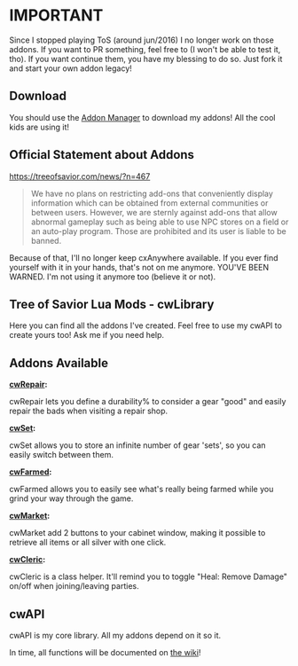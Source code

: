 # IMPORTANT #
Since I stopped playing ToS (around jun/2016) I no longer work on those addons. If you want to PR something, feel free to (I won't be able to test it, tho). If you want continue them, you have my blessing to do so. Just fork it and start your own addon legacy!

## Download ##

You should use the [Addon Manager](https://github.com/Excrulon/Tree-of-Savior-Addon-Manager/releases/latest) to download my addons! All the cool kids are using it!

## Official Statement about Addons

https://treeofsavior.com/news/?n=467
> We have no plans on restricting add-ons that conveniently display information which can be obtained from external communities or between users.
> However, we are sternly against add-ons that allow abnormal gameplay such as being able to use NPC stores on a field or an auto-play program. Those are prohibited and its user is liable to be banned.

Because of that, I'll no longer keep cxAnywhere available. If you ever find yourself with it in your hands, that's not on me anymore. YOU'VE BEEN WARNED. I'm not using it anymore too (believe it or not).

## Tree of Savior Lua Mods - cwLibrary ##

Here you can find all the addons I've created. Feel free to use my cwAPI to create yours too! Ask me if you need help.

## Addons Available

<b>[cwRepair](https://github.com/fiote/ToS-Addons/wiki/cwRepair):</b>

cwRepair lets you define a durability% to consider a gear "good" and easily repair the bads when visiting a repair shop.

<b>[cwSet](https://github.com/fiote/ToS-Addons/wiki/cwSet):</b>

cwSet allows you to store an infinite number of gear 'sets', so you can easily switch between them.

<b>[cwFarmed](https://github.com/fiote/ToS-Addons/wiki/cwFarmed):</b>

cwFarmed allows you to easily see what's really being farmed while you grind your way through the game.

<b>[cwMarket](https://github.com/fiote/ToS-Addons/wiki/cwMarket):</b>

cwMarket add 2 buttons to your cabinet window, making it possible to retrieve all items or all silver with one click.

<b>[cwCleric](https://github.com/fiote/ToS-Addons/wiki/cwCleric):</b>

cwCleric is a class helper. It'll remind you to toggle "Heal: Remove Damage" on/off when joining/leaving parties.

## cwAPI

cwAPI is my core library. All my addons depend on it so it.

In time, all functions will be documented on [the wiki](https://github.com/fiote/ToS-Addons/wiki/cwAPI-(core-library))!



